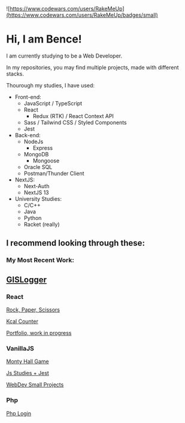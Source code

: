 ![https://www.codewars.com/users/RakeMeUp](https://www.codewars.com/users/RakeMeUp/badges/small)

# Hi, I am Bence!

I am currently studying to be a Web Developer.

In my repositories, you may find multiple projects, made with different stacks.

Thourough my studies, I have used:
- Front-end:
  - JavaScript / TypeScript 
  - React
    - Redux (RTK) / React Context API
  - Sass / Tailwind CSS / Styled Components
  - Jest
- Back-end:
  - NodeJs
    - Express
  - MongoDB
    - Mongoose
  - Oracle SQL
  - Postman/Thunder Client
- NextJS:
  - Next-Auth
  - NextJS 13
- University Studies:
  - C/C++
  - Java
  - Python
  - Racket (really)

## I recommend looking through these:

### My Most Recent Work:
 [GISLogger](https://github.com/RakeMeUp/nextgis)
---

### React

  [Rock, Paper, Scissors](https://github.com/RakeMeUp/RoPaSci)

  [Kcal Counter](https://github.com/RakeMeUp/Kcal-Counter)
  
  [Portfolio, work in progress](https://github.com/RakeMeUp/portfolioReact)
 
### VanillaJS

  [Monty Hall Game](https://github.com/RakeMeUp/MontyHall)

  [Js Studies + Jest](https://github.com/RakeMeUp/JS-exercises)

  [WebDev Small Projects](https://github.com/RakeMeUp/WebDevProjects)

### Php
  [Php Login](https://github.com/RakeMeUp/php-login)
